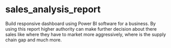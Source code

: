 # sales_analysis_report
Build responsive dashboard using Power BI software for a business. By using this report higher authority can make further decision about there sales like where they have to market more aggressively, where is the supply chain gap and much more.
